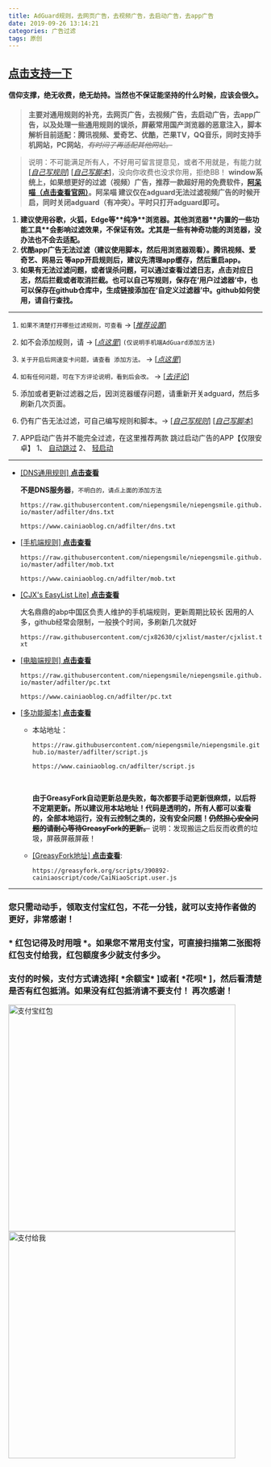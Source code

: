 ```yaml
---
title: AdGuard规则，去网页广告，去视频广告，去启动广告，去app广告
date: 2019-09-26 13:14:21
categories: 广告过滤
tags: 原创
---
```

## [点击支持一下](#ganxie)
  
  #### 信仰支撑，绝无收费，绝无劫持。当然也不保证能坚持的什么时候，应该会很久。

> **主要对通用规则的补充，去网页广告，去视频广告，去启动广告，去app广告，以及处理一些通用规则的误杀，屏蔽常用国产浏览器的恶意注入，脚本解析目前适配：腾讯视频、爱奇艺、优酷，芒果TV，QQ音乐，同时支持手机网站，PC网站**，~~*有时间了再适配其他网站。*~~
<!--more-->
> 说明：不可能满足所有人，不好用可留言提意见，或者不用就是，有能力就[[*自己写规则*]](/2019/09/26/撰写-Adblock-Plus-过滤规则/) [[*自己写脚本*]](/2019/09/26/油猴脚本语法/)，没向你收费也没求你用，拒绝BB！
> **window系统上，如果想更好的过滤（视频）广告，推荐一款超好用的免费软件，[阿呆喵（点击查看官网）](http://www.admflt.com/?from=www.xuehuayu.cn)。阿呆喵 建议仅在adguard无法过滤视频广告的时候开启，同时关闭adguard（有冲突）。平时只打开adguard即可。**

1. **建议使用谷歌，火狐，Edge等\*\*纯净\*\*浏览器。其他浏览器\*\*内置的一些功能工具\*\*会影响过滤效果，不保证有效。尤其是一些有神奇功能的浏览器，没办法也不会去适配。**
2. **优酷app广告无法过滤（建议使用脚本，然后用浏览器观看）。腾讯视频、爱奇艺、网易云 等app开启规则后，建议先清理app缓存，然后重启app。**
3. **如果有无法过滤问题，或者误杀问题，可以通过查看过滤日志，点击对应日志，然后拦截或者取消拦截。也可以自己写规则，保存在‘用户过滤器’中，也可以保存在github仓库中，生成链接添加在‘自定义过滤器’中。github如何使用，请自行查找。**

---

  1. `如果不清楚打开哪些过滤规则，可查看` → [[*推荐设置*]](/2019/09/26/AdGuard推荐设置/)

  2. 如不会添加规则，请 → [[*点这里*]](/2019/09/26/AdGuard规则添加方法/) `(仅说明手机端AdGuard添加方法)`

  3. `关于开启后网速变卡问题，请查看 添加方法。` → [[*点这里*]](/2019/09/26/AdGuard规则添加方法/#4)

  4. `如有任何问题，可在下方评论说明，看到后会改。` → [[*去评论*]](#vcomment)

  5. 添加或者更新过滤器之后，因浏览器缓存问题，请重新开关adguard，然后多刷新几次页面。

  6. 仍有广告无法过滤，可自己编写规则和脚本。→ [[*自己写规则*]](/2019/09/26/撰写-Adblock-Plus-过滤规则/) [[*自己写脚本*]](/2019/09/26/油猴脚本语法/)

  7. APP启动广告并不能完全过滤，在这里推荐两款 跳过启动广告的APP【仅限安卓】
    1、 [自动跳过](https://www.coolapk.com/apk/me.angeldevil.autoskip)
    2、 [轻启动](https://www.coolapk.com/apk/com.wpengapp.lightstart)

---

- [[DNS通用规则] **点击查看**](https://raw.githubusercontent.com/niepengsmile/niepengsmile.github.io/master/adfilter/dns.txt)

  **不是DNS服务器**，`不明白的，请点上面的添加方法`
  
  `https://raw.githubusercontent.com/niepengsmile/niepengsmile.github.io/master/adfilter/dns.txt`

  `https://www.cainiaoblog.cn/adfilter/dns.txt`


- [[手机端规则] **点击查看**](https://raw.githubusercontent.com/niepengsmile/niepengsmile.github.io/master/adfilter/mob.txt)

  `https://raw.githubusercontent.com/niepengsmile/niepengsmile.github.io/master/adfilter/mob.txt`

  `https://www.cainiaoblog.cn/adfilter/mob.txt`


- [[CJX's EasyList Lite] **点击查看**](https://raw.githubusercontent.com/cjx82630/cjxlist/master/cjxlist.txt)

  大名鼎鼎的abp中国区负责人维护的手机端规则，更新周期比较长
  因用的人多，github经常会限制，一般换个时间，多刷新几次就好

  `https://raw.githubusercontent.com/cjx82630/cjxlist/master/cjxlist.txt`


- [[电脑端规则] **点击查看**](https://raw.githubusercontent.com/niepengsmile/niepengsmile.github.io/master/adfilter/pc.txt)

  `https://raw.githubusercontent.com/niepengsmile/niepengsmile.github.io/master/adfilter/pc.txt`

  `https://www.cainiaoblog.cn/adfilter/pc.txt`

- [[多功能脚本] **点击查看**](https://www.cainiaoblog.cn/adfilter/script.js)

  - 本站地址：

    `https://raw.githubusercontent.com/niepengsmile/niepengsmile.github.io/master/adfilter/script.js`

    `https://www.cainiaoblog.cn/adfilter/script.js`

    <br/>

    **由于GreasyFork自动更新总是失败，每次都要手动更新很麻烦，以后将 不定期更新。所以建议用本站地址！代码是透明的，所有人都可以查看的，全部本地运行，没有云控制之类的，没有安全问题！~~仍然担心安全问题的请耐心等待GreasyFork的更新。~~**
    说明：发现搬运之后反而收费的垃圾，屏蔽屏蔽屏蔽！
  - [[GreasyFork地址] **点击查看**](https://greasyfork.org/zh-CN/scripts/397154-cainiaoscript-author-xuehuayu-cn):

    `https://greasyfork.org/scripts/390892-cainiaoscript/code/CaiNiaoScript.user.js`

---
<span id="ganxie"></span>

### 您只需动动手，领取支付宝红包，不花一分钱，就可以支持作者做的更好，非常感谢！

### \* 红包记得及时用哦 \*。如果您不常用支付宝，可直接扫描第二张图将红包支付给我，红包额度多少就支付多少。

### 支付的时候，支付方式请选择[ \*余额宝\* ]或者[ \*花呗\* ]，然后看清楚是否有红包抵消。如果没有红包抵消请不要支付！ 再次感谢！

<img src="https://i.niupic.com/images/2019/11/14/_1678.png" alt="支付宝红包" style="display: inline-block;height:450px;" />
<img src="https://i.niupic.com/images/2020/02/10/6nZY.png" alt="支付给我" style="display: inline-block;height:450px;" />
